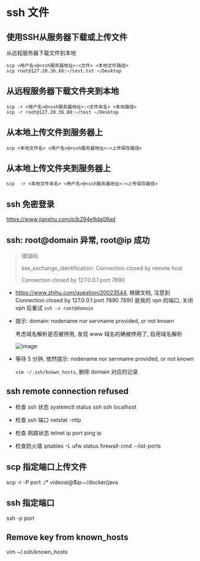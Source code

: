 
# ssh 文件
## 使用SSH从服务器下载或上传文件
从远程服务器下载文件到本地
```
scp <用户名>@<ssh服务器地址>:<文件> <本地文件路径>
scp root@127.20.36.88:~/test.txt ~/Desktop
```

## 从远程服务器下载文件夹到本地
```
scp -r <用户名>@<ssh服务器地址>:<文件夹名> <本地路径>
scp -r root@127.20.36.88:~/test ~/Desktop
```

## 从本地上传文件到服务器上
```
scp <本地文件名> <用户名>@<ssh服务器地址>:<上传保存路径> 
```
## 从本地上传文件夹到服务器上
```
scp  -r <本地文件夹名> <用户名>@<ssh服务器地址>:<上传保存路径> 
```

## ssh 免密登录
https://www.jianshu.com/p/b294e9da09ad

## ssh: root@domain 异常, root@ip 成功
> 错误码: 
>
> kex_exchange_identification: Connection closed by remote host
>
> Connection closed by 127.0.0.1 port 7890 

+  https://www.zhihu.com/question/20023544, 根据文档, 注意到 Connection closed by 127.0.0.1 port 7890 
  7890 是我的 vpn 的端口, 关闭 vpn 后重试  `ssh -v root@domain`

+ 提示: domain: nodename nor servname provided, or not known

  考虑域名解析是否被停用, 发现 www 域名的确被停用了, 启用域名解析

  ![image](https://user-images.githubusercontent.com/37357447/217993033-b3dd34c4-2c91-4a8b-b1f7-f19ceb982ca0.png)

+ 等待 5 分钟, 依然提示: nodename nor servname provided, or not known

  `vim ~/.ssh/known_hosts`, 删除 domain 对应的记录


## ssh remote connection refused
+ 检查 ssh 状态
systemctl status ssh
ssh localhost

+ 检查 ssh 端口
netstat -ntlp

+ 检查 网路状态
telnet ip port
ping ip

+ 检查防火墙
iptables -L 
ufw status
firewall-cmd --list-ports





## scp 指定端口上传文件
scp -r -P port ./* videoai@$ip:~/docker/java

## ssh 指定端口
ssh -p port

## Remove key from known_hosts
vim ~/.ssh/known_hosts